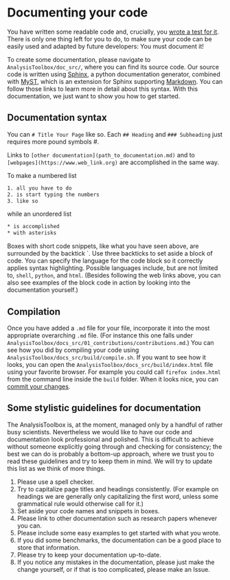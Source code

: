# Documenting your code 

You have written some readable code and, crucially, you [wrote a test for it](testing.md). There is only one thing 
left for you to do, to make sure your code can be easily used and adapted by future developers: You must document it!

To create some documentation, please navigate to `AnalysisToolbox/doc_src/`, where you can find its source code. Our 
source code is written using [Sphinx](https://www.sphinx-doc.org/en/master/), a python documentation generator, combined 
with [MyST](https://myst-parser.readthedocs.io/en/latest/), which is an extension for Sphinx supporting 
[Markdown](https://daringfireball.net/projects/markdown/). You can follow those links to learn more in detail about 
this syntax. With this documentation, we just want to show you how to get started.

## Documentation syntax

You can `# Title Your Page` like so. Each `## Heading` and `### Subheading` just requires more pound symbols #.

Links to `[other documentation](path_to_documentation.md)` and to `[webpages](https://www.web_link.org)` are 
accomplished in the same way.

To make a numbered list
```html
1. all you have to do
2. is start typing the numbers
3. like so
```
while an unordered list
```html
* is accomplished
* with asterisks
```

Boxes with short code snippets, like what you have seen above, are surrounded by the backtick \`. Use three backticks
to set aside a block of code. You can specify the language for the code block so it correctly applies syntax 
highlighting. Possible languages include, but are not limited to, `shell`, `python`, and `html`. (Besides following 
the web links above, you can also see examples of the block code in action by looking into the documentation yourself.)

## Compilation

Once you have added a `.md` file for your file, incorporate it into the most appropriate overarching `.md` file. (For
instance this one falls under `AnalysisToolbox/docs_src/01_contributions/contributions.md`.) You can see how you did by 
compiling your code using `AnalysisToolbox/docs_src/build/compile.sh`. If you want to see how it looks, you can open the 
`AnalysisToolbox/docs_src/build/index.html` file using your favorite browser. For example you could call 
`firefox index.html` from the command line inside the `build` folder. When it looks nice, you 
can [commit your changes](git.md).

## Some stylistic guidelines for documentation

The AnalysisToolbox is, at the moment, managed only by a handful of rather busy scientists. Nevertheless we would like 
to have our code and documentation look professional and polished. This is difficult to achieve without someone 
explicitly going through and checking for consistency; the best we can do is probably a bottom-up approach, 
where we trust you to read these guidelines and try to keep them in mind. We will try to update this list as we think 
of more things.

1. Please use a spell checker.
2. Try to capitalize page titles and headings consistently. (For example on headings we are generally only capitalizing the first word, unless some grammatical rule would otherwise call for it.)
3. Set aside your code names and snippets in boxes.
4. Please link to other documentation such as research papers whenever you can.
5. Please include some easy examples to get started with what you wrote.
6. If you did some benchmarks, the documentation can be a good place to store that information.
7. Please try to keep your documentation up-to-date.
8. If you notice any mistakes in the documentation, please just make the change yourself, or if that is too complicated, please make an Issue. 

